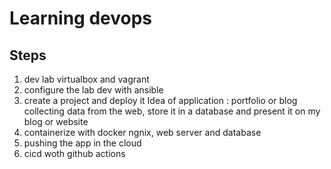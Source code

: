 # Learning devops

## Steps

1. dev lab
virtualbox and vagrant
2. configure the lab dev with ansible
3. create a project and deploy it
Idea of application : portfolio or blog
collecting data from the web, store it in a database and present it on my blog or website
4. containerize with docker
ngnix, web server and database
5. pushing the app in the cloud
6. cicd woth github actions 

